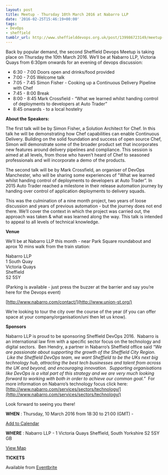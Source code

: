```yaml
---
layout: post
title: Meetup - Thursday 10th March 2016 at Nabarro LLP
date: '2016-02-25T15:46:19+00:00'
tags:
- DevOps
- sheffield
tumblr_url: http://www.sheffielddevops.org.uk/post/139986723149/meetup-thursday-10th-march-2016-at-nabarro-llp
---
```

Back by popular demand, the second Sheffield Devops Meetup is taking place on Thursday the 10th March 2016. We’ll be at Nabarro LLP, Victoria Quays from 6:30pm onwards for an evening of devops discussion:

- 6:30 - 7:00 Doors open and drinks/food provided
- 7:00 - 7:05 Welcome talk
- 7:05 - 7:45 Simon Fisher - Cooking up a Continuous Delivery Pipeline with Chef
- 7:45 - 8:00 Break
- 8:00 - 8:45 Mark Crossfield - “What we learned whilst handing control of deployments to developers at Auto Trader”
- 8:45 onwards - to a local hostelry

**About the Speakers:**

The first talk will be by Simon Fisher, a Solution Architect for Chef. In this talk he will be demonstrating how Chef capabilities can enable Continuous Delivery. Building on the solid foundation and success of open source Chef, Simon will demonstrate some of the broader product set that incorporates new features around delivery pipelines and compliance. This session is aimed at all levels, from those who haven’t heard of Chef to seasoned professionals and will incorporate a demo of the products.

The second talk will be by Mark Crossfield, an organiser of DevOps Manchester, who will be sharing some experiences of "What we learned whilst handing control of deployments to developers at Auto Trader”. In 2015 Auto Trader reached a milestone in their release automation journey by handing over control of application deployments to delivery squads. &nbsp;

This was the culmination of a nine month project, two years of loose discussion and years of previous automation - but the journey does not end there. We’ll cover the context in which the project was carried out, the approach was taken & what was learned along the way. This talk is intended to appeal to all levels of technical knowledge.

**Venue**

We’ll be at Nabarro LLP this month - near Park Square roundabout and aprox 10 mins walk from the train station:

Nabarro LLP  
1 South Quay   
Victoria Quays   
Sheffield   
S2 5SY

(Parking is available - just press the buzzer at the barrier and say you’re here for the Devops event)

[http://www.nabarro.com/contact/](http://www.union-st.org/)

We’re looking to tour the city over the course of the year (if you can offer space at your company/organisation/uni then let us know).

**Sponsors**

Nabarro LLP is proud to be sponsoring Sheffield DevOps 2016. &nbsp;Nabarro is an international law firm with a specific sector focus on the technology and digital sectors. &nbsp;Ben Hendry, a partner in Nabarro’s Sheffield office said _“We are passionate about supporting the growth of the Sheffield City Region. &nbsp;Like the Sheffield DevOps team, we want Sheffield to be the UKs next big technology hub, attracting the best tech businesses and talent from across the UK and beyond, and encouraging innovation. &nbsp;Supporting organisations like DevOps is a vital part of this strategy and we are very much looking forward to working with both in order to achieve our common goal.”_ &nbsp;For more information on Nabarro’s technology focus click here: [http://www.nabarro.com/services/sectors/technology/](http://www.nabarro.com/services/sectors/technology/)

Look forward to seeing you there!

**WHEN** : Thursday, 10 March 2016 from 18:30 to 21:00 (GMT) -

[Add to Calendar](https://www.eventbrite.co.uk/e/sheffield-devops-march-2016-meetup-tickets-22170966959#add-to-calendar-modal)

**WHERE** : Nabarro LLP - 1 Victoria Quays Sheffield, South Yorkshire S2 5SY GB

[View Map](https://www.eventbrite.co.uk/e/sheffield-devops-march-2016-meetup-tickets-22170966959#map-target)

**TICKETS**

Available from [Eventbrite](https://www.eventbrite.co.uk/e/sheffield-devops-march-2016-meetup-tickets-22170966959)


